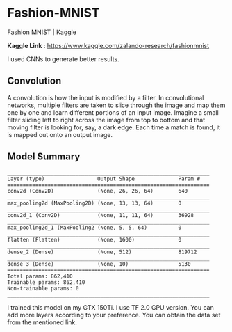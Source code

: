 # Fashion-MNIST
Fashion MNIST | Kaggle

**Kaggle Link** : https://www.kaggle.com/zalando-research/fashionmnist

I used CNNs to generate better results.

## Convolution
A convolution is how the input is modified by a filter. In convolutional networks, multiple filters are taken to slice through the image and map them one by one and learn different portions of an input image. Imagine a small filter sliding left to right across the image from top to bottom and that moving filter is looking for, say, a dark edge. Each time a match is found, it is mapped out onto an output image.

## Model Summary
```
_________________________________________________________________
Layer (type)                 Output Shape              Param #   
=================================================================
conv2d (Conv2D)              (None, 26, 26, 64)        640       
_________________________________________________________________
max_pooling2d (MaxPooling2D) (None, 13, 13, 64)        0         
_________________________________________________________________
conv2d_1 (Conv2D)            (None, 11, 11, 64)        36928     
_________________________________________________________________
max_pooling2d_1 (MaxPooling2 (None, 5, 5, 64)          0         
_________________________________________________________________
flatten (Flatten)            (None, 1600)              0         
_________________________________________________________________
dense_2 (Dense)              (None, 512)               819712    
_________________________________________________________________
dense_3 (Dense)              (None, 10)                5130      
=================================================================
Total params: 862,410
Trainable params: 862,410
Non-trainable params: 0
_________________________________________________________________
```

I trained this model on my GTX 150Ti. I use TF 2.0 GPU version.
You can add more layers according to your preference. You can obtain the data set from the mentioned link.

